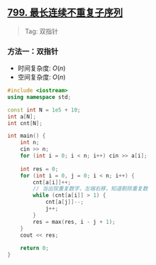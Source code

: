 ## [799. 最长连续不重复子序列](https://www.acwing.com/problem/content/801/)

> Tag: 双指针

### 方法一：双指针
* 时间复杂度: ${O(n)}$
* 空间复杂度: ${O(n)}$
```c++
#include <iostream>
using namespace std;

const int N = 1e5 + 10;
int a[N];
int cnt[N];

int main() {
    int n;
    cin >> n;
    for (int i = 0; i < n; i++) cin >> a[i];
    
    int res = 0;
    for (int i = 0, j = 0; i < n; i++) {
        cnt[a[i]]++;
        // 当出现重复数字，左端右移，知道剔除重复数
        while (cnt[a[i]] > 1) {
            cnt[a[j]]--;
            j++;
        }
        res = max(res, i - j + 1);
    }
    cout << res;
    
    return 0;
}
```